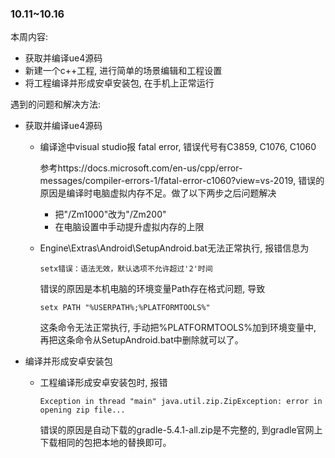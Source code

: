 ### 10.11~10.16

本周内容: 

*  获取并编译ue4源码
*  新建一个c++工程, 进行简单的场景编辑和工程设置
*  将工程编译并形成安卓安装包, 在手机上正常运行

遇到的问题和解决方法: 

* 获取并编译ue4源码

  * 编译途中visual studio报 fatal error, 错误代号有C3859, C1076, C1060

    参考https://docs.microsoft.com/en-us/cpp/error-messages/compiler-errors-1/fatal-error-c1060?view=vs-2019, 错误的原因是编译时电脑虚拟内存不足。做了以下两步之后问题解决

    *  把"/Zm1000"改为"/Zm200"
    *  在电脑设置中手动提升虚拟内存的上限

  * Engine\Extras\Android\SetupAndroid.bat无法正常执行, 报错信息为

    ```shell
    setx错误：语法无效，默认选项不允许超过'2'时间
    ```

     错误的原因是本机电脑的环境变量Path存在格式问题, 导致

    ```shell 
    setx PATH "%USERPATH%;%PLATFORMTOOLS%"
    ```

    这条命令无法正常执行, 手动把%PLATFORMTOOLS%加到环境变量中, 再把这条命令从SetupAndroid.bat中删除就可以了。

* 编译并形成安卓安装包

  * 工程编译形成安卓安装包时, 报错

    ```shell
    Exception in thread "main" java.util.zip.ZipException: error in opening zip file...
    ```

    错误的原因是自动下载的gradle-5.4.1-all.zip是不完整的, 到gradle官网上下载相同的包把本地的替换即可。
